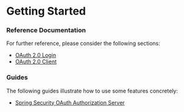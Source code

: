 # Getting Started

### Reference Documentation

For further reference, please consider the following sections:

* [OAuth 2.0 Login](https://docs.spring.io/spring-security/reference/servlet/oauth2/login/index.html)
* [OAuth 2.0 Client](https://docs.spring.io/spring-security/reference/servlet/oauth2/client/index.html)

### Guides

The following guides illustrate how to use some features concretely:

* [Spring Security OAuth Authorization Server](https://www.baeldung.com/spring-security-oauth-auth-server)
